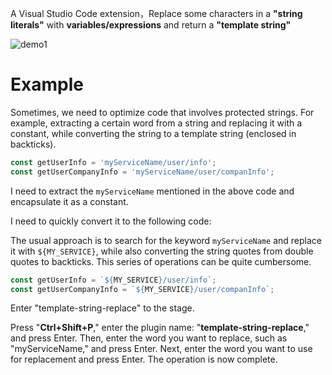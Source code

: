 A Visual Studio Code extension，Replace some characters in a **"string literals"** with **variables/expressions** and return a **"template string"**

![demo1](./assets/demo1.gif)

# Example

Sometimes, we need to optimize code that involves protected strings. For example, extracting a certain word from a string and replacing it with a constant, while converting the string to a template string (enclosed in backticks).

```ts
const getUserInfo = 'myServiceName/user/info';
const getUserCompanyInfo = 'myServiceName/user/companInfo';
```

I need to extract the `myServiceName` mentioned in the above code and encapsulate it as a constant.

I need to quickly convert it to the following code:

The usual approach is to search for the keyword `myServiceName` and replace it with `${MY_SERVICE}`, while also converting the string quotes from double quotes to backticks. This series of operations can be quite cumbersome.

```ts
const getUserInfo = `${MY_SERVICE}/user/info`;
const getUserCompanyInfo = `${MY_SERVICE}/user/companInfo`;
```

Enter "template-string-replace" to the stage.

Press "**Ctrl+Shift+P**," enter the plugin name: "**template-string-replace**," and press Enter. Then, enter the word you want to replace, such as "myServiceName," and press Enter. Next, enter the word you want to use for replacement and press Enter. The operation is now complete.